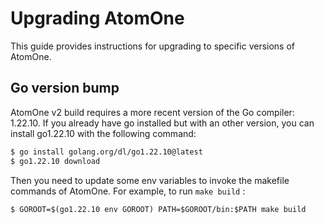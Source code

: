 # Upgrading AtomOne

This guide provides instructions for upgrading to specific versions of AtomOne.

## Go version bump

AtomOne v2 build requires a more recent version of the Go compiler: 1.22.10. If
you already have go installed but with an other version, you can install
go1.22.10 with the following command:

```sh
$ go install golang.org/dl/go1.22.10@latest
$ go1.22.10 download
```

Then you need to update some env variables to invoke the makefile commands of
AtomOne. For example, to run `make build` :
```
$ GOROOT=$(go1.22.10 env GOROOT) PATH=$GOROOT/bin:$PATH make build
```
